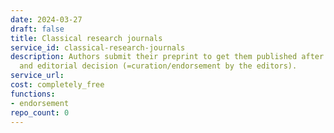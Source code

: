 ```yaml
---
date: 2024-03-27
draft: false
title: Classical research journals
service_id: classical-research-journals
description: Authors submit their preprint to get them published after peer-review
  and editorial decision (=curation/endorsement by the editors).
service_url:
cost: completely_free
functions:
- endorsement
repo_count: 0
---
```



